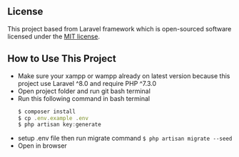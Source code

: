 ## License

This project based from Laravel framework which is open-sourced software licensed under the [MIT license](https://opensource.org/licenses/MIT).

## How to Use This Project
* Make sure your xampp or wampp already on latest version because this project use Laravel ^8.0 and require PHP ^7.3.0
* Open project folder and run git bash terminal
* Run this following command in bash terminal
    ```javascript
    $ composer install
    $ cp .env.example .env
    $ php artisan key:generate
    ```
* setup .env file then run migrate command
    `$ php artisan migrate --seed`
* Open in browser
